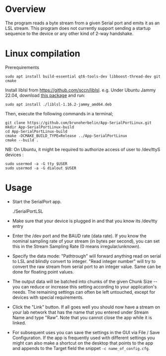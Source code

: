 # Overview

The program reads a byte stream from a given Serial port and emits it as an LSL stream. 
This program does not currently support sending a startup sequence to the device or any other kind of 2-way handshake.

# Linux compilation

Prerequirements

    sudo apt install build-essential qt6-tools-dev libboost-thread-dev git cmake
    
Install liblsl from https://github.com/sccn/liblsl.
e.g. Under Ubuntu Jammy 22.04, download [this package](https://github.com/sccn/liblsl/releases/download/v1.16.2/liblsl-1.16.2-jammy_amd64.deb) and run:

    sudo apt install ./liblsl-1.16.2-jammy_amd64.deb

Then, execute the following commands in a terminal;

    git clone https://github.com/brunoherbelin/App-SerialPortLinux.git    
    mkdir App-SerialPortLinux-build
    cd App-SerialPortLinux-build
    cmake -DCMAKE_BUILD_TYPE=Release ../App-SerialPortLinux
    cmake --build .

NB: On Ubuntu, it might be required to authorize access of user to /dev/ttyS devices :

    sudo usermod -a -G tty $USER
    sudo usermod -a -G dialout $USER



# Usage
  * Start the SerialPort app. 
  
    ./SerialPortLSL
    

  * Make sure that your device is plugged in and that you know its /dev/tty entry 
  
  * Enter the /dev port and the BAUD rate (data rate). If you know the nominal sampling rate of your stream (in bytes per second), you can set this in the Stream Sampling Rate (0 means irregular/unknown).
  
  * Specify the data mode: "Pathtrough" will forward anything read on serial to LSL and blindly convert to integer. "Read integer number" will try to convert the raw stream from serial port to an integer value. Same can be done for floating point values.

  * The output data will be batched into chunks of the given Chunk Size -- you can reduce or increase this setting according to your application's needs. The remaining settings can often be left untouched, except for devices with special requirements.

  * Click the "Link" button. If all goes well you should now have a stream on your lab network that has the name that you entered under Stream Name and type "Raw". Note that you cannot close the app while it is linked.

  * For subsequent uses you can save the settings in the GUI via File / Save Configuration. If the app is frequently used with different settings you might can also make a shortcut on the desktop that points to the app and appends to the Target field the snippet `-c name_of_config.cfg`.
